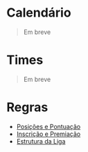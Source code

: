 # Calendário

> Em breve

# Times

> Em breve

# Regras

* [Posições e Pontuação](regras/posicoes)
* [Inscrição e Premiação](regras/inscricao)
* [Estrutura da Liga](regras/estrutura)
